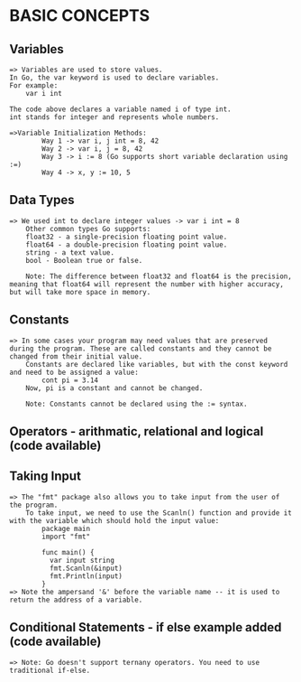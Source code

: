 # BASIC CONCEPTS

## Variables

    => Variables are used to store values.
    In Go, the var keyword is used to declare variables.
    For example:
        var i int

    The code above declares a variable named i of type int.
    int stands for integer and represents whole numbers.
    
    =>Variable Initialization Methods:
            Way 1 -> var i, j int = 8, 42
            Way 2 -> var i, j = 8, 42
            Way 3 -> i := 8 (Go supports short variable declaration using :=)
            Way 4 -> x, y := 10, 5

## Data Types
    
    => We used int to declare integer values -> var i int = 8 
        Other common types Go supports:
        float32 - a single-precision floating point value.
        float64 - a double-precision floating point value.
        string - a text value.
        bool - Boolean true or false.
        
        Note: The difference between float32 and float64 is the precision, meaning that float64 will represent the number with higher accuracy, but will take more space in memory.

## Constants
    => In some cases your program may need values that are preserved during the program. These are called constants and they cannot be changed from their initial value.
        Constants are declared like variables, but with the const keyword and need to be assigned a value:
            cont pi = 3.14
        Now, pi is a constant and cannot be changed.

        Note: Constants cannot be declared using the := syntax.
        
## Operators - arithmatic, relational and logical (code available)

## Taking Input
    => The "fmt" package also allows you to take input from the user of the program.
        To take input, we need to use the Scanln() function and provide it with the variable which should hold the input value:
            package main
            import "fmt"

            func main() {
              var input string
              fmt.Scanln(&input)
              fmt.Println(input) 
            }
    => Note the ampersand '&' before the variable name -- it is used to return the address of a variable.

## Conditional Statements - if else example added (code available)
    => Note: Go doesn't support ternany operators. You need to use traditional if-else.
